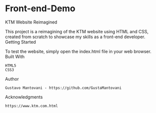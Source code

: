 # Front-end-Demo

KTM Website Reimagined

This project is a reimagining of the KTM website using HTML and CSS, created from scratch to showcase my skills as a front-end developer.
Getting Started

To test the website, simply open the index.html file in your web browser.
Built With

    HTML5
    CSS3

Author

    Gustavo Mantovani - https://github.com/GustaMantovani

Acknowledgments

    https://www.ktm.com.html
